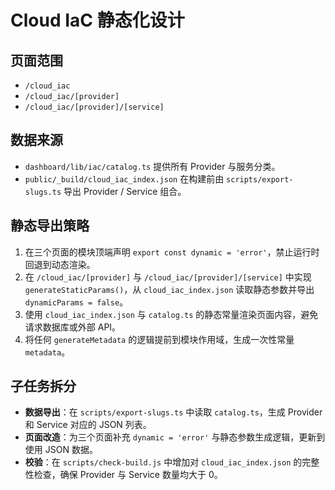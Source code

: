 # Cloud IaC 静态化设计

## 页面范围
- `/cloud_iac`
- `/cloud_iac/[provider]`
- `/cloud_iac/[provider]/[service]`

## 数据来源
- `dashboard/lib/iac/catalog.ts` 提供所有 Provider 与服务分类。
- `public/_build/cloud_iac_index.json` 在构建前由 `scripts/export-slugs.ts` 导出 Provider / Service 组合。

## 静态导出策略
1. 在三个页面的模块顶端声明 `export const dynamic = 'error'`，禁止运行时回退到动态渲染。
2. 在 `/cloud_iac/[provider]` 与 `/cloud_iac/[provider]/[service]` 中实现 `generateStaticParams()`，从 `cloud_iac_index.json` 读取静态参数并导出 `dynamicParams = false`。
3. 使用 `cloud_iac_index.json` 与 `catalog.ts` 的静态常量渲染页面内容，避免请求数据库或外部 API。
4. 将任何 `generateMetadata` 的逻辑提前到模块作用域，生成一次性常量 `metadata`。

## 子任务拆分
- **数据导出**：在 `scripts/export-slugs.ts` 中读取 `catalog.ts`，生成 Provider 和 Service 对应的 JSON 列表。
- **页面改造**：为三个页面补充 `dynamic = 'error'` 与静态参数生成逻辑，更新到使用 JSON 数据。
- **校验**：在 `scripts/check-build.js` 中增加对 `cloud_iac_index.json` 的完整性检查，确保 Provider 与 Service 数量均大于 0。
